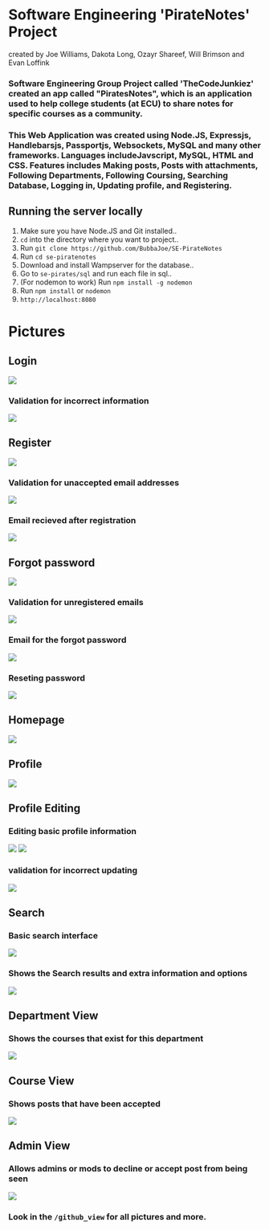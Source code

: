 # Software Engineering 'PirateNotes' Project
created by Joe Williams, Dakota Long, Ozayr Shareef, Will Brimson and Evan Loffink

### Software Engineering Group Project called 'TheCodeJunkiez' created an app called "PiratesNotes", which is an application used to help college students (at ECU) to share notes for specific courses as a community.

### This Web Application was created using Node.JS, Expressjs, Handlebarsjs, Passportjs, Websockets, MySQL and many other frameworks. Languages includeJavscript, MySQL, HTML and CSS. Features includes Making posts, Posts with attachments, Following Departments, Following Coursing, Searching Database, Logging in, Updating profile, and Registering.

## Running the server locally

1. Make sure you have Node.JS and Git installed..
2. ```cd``` into the directory where you want to project..
3. Run ```git clone https://github.com/BubbaJoe/SE-PirateNotes```
4. Run ```cd se-piratenotes```
5. Download and install Wampserver for the database..
6. Go to ```se-pirates/sql``` and run each file in sql..
7. (For nodemon to work) Run ```npm install -g nodemon``` 
8. Run ```npm install``` or ```nodemon```
9. ```http://localhost:8080```

# Pictures
## Login
![](https://raw.githubusercontent.com/bubbajoe/se-piratenotes/master/github_view/login1.PNG)
### Validation for incorrect information
![](https://raw.githubusercontent.com/bubbajoe/se-piratenotes/master/github_view/login2.PNG)

## Register
![](https://raw.githubusercontent.com/bubbajoe/se-piratenotes/master/github_view/register.PNG)
### Validation for unaccepted email addresses
![](https://raw.githubusercontent.com/bubbajoe/se-piratenotes/master/github_view/register3.PNG)
### Email recieved after registration
![](https://raw.githubusercontent.com/bubbajoe/se-piratenotes/master/github_view/verify_email.PNG)

## Forgot password
![](https://raw.githubusercontent.com/bubbajoe/se-piratenotes/master/github_view/forgot1.PNG)
### Validation for unregistered emails
![](https://raw.githubusercontent.com/bubbajoe/se-piratenotes/master/github_view/forgot2.PNG)
### Email for the forgot password
![](https://raw.githubusercontent.com/bubbajoe/se-piratenotes/master/github_view/forgot_email.PNG)
### Reseting password
![](https://raw.githubusercontent.com/bubbajoe/se-piratenotes/master/github_view/password.PNG)

## Homepage
![](https://raw.githubusercontent.com/bubbajoe/se-piratenotes/master/github_view/home1.PNG)

## Profile
![](https://raw.githubusercontent.com/bubbajoe/se-piratenotes/master/github_view/profile.PNG)

## Profile Editing
### Editing basic profile information
![](https://raw.githubusercontent.com/bubbajoe/se-piratenotes/master/github_view/account1.PNG)
![](https://raw.githubusercontent.com/bubbajoe/se-piratenotes/master/github_view/account2.PNG)
### validation for incorrect updating
![](https://raw.githubusercontent.com/bubbajoe/se-piratenotes/master/github_view/account3.PNG)

## Search
### Basic search interface
![](https://raw.githubusercontent.com/bubbajoe/se-piratenotes/master/github_view/search1.PNG)
### Shows the Search results and extra information and options
![](https://raw.githubusercontent.com/bubbajoe/se-piratenotes/master/github_view/search2.PNG)

## Department View
### Shows the courses that exist for this department
![](https://raw.githubusercontent.com/bubbajoe/se-piratenotes/master/github_view/department.PNG)

## Course View
### Shows posts that have been accepted
![](https://raw.githubusercontent.com/bubbajoe/se-piratenotes/master/github_view/course2.PNG)

## Admin View
### Allows admins or mods to decline or accept post from being seen
![](https://raw.githubusercontent.com/bubbajoe/se-piratenotes/master/github_view/admin.PNG)

### Look in the ```/github_view``` for all pictures and more.